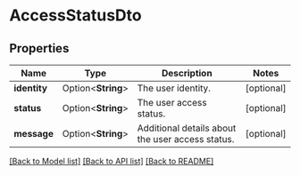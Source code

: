 # AccessStatusDto

## Properties

Name | Type | Description | Notes
------------ | ------------- | ------------- | -------------
**identity** | Option<**String**> | The user identity. | [optional]
**status** | Option<**String**> | The user access status. | [optional]
**message** | Option<**String**> | Additional details about the user access status. | [optional]

[[Back to Model list]](../README.md#documentation-for-models) [[Back to API list]](../README.md#documentation-for-api-endpoints) [[Back to README]](../README.md)


